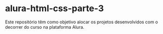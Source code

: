 # alura-html-css-parte-3
Este repositório têm como objetivo alocar os projetos desenvolvidos com o decorrer do curso na plataforma Alura.
